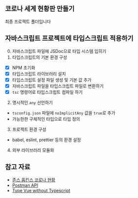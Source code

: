 ## 코로나 세계 현황판 만들기

최종 프로젝트 폴더입니다

## 자바스크립트 프로젝트에 타입스크립트 적용하기

0. 자바스크립트 파일에 JSDoc으로 타입 시스템 입히기
1. 타입스크립트의 기본 환경 구성

- [x] NPM 초기화
- [x] 타입스크립트 라이브러리 설치
- [x] 타입스크립트 설정 파일 생성 및 기본 값 추가
- [x] 자바스크립트 파일을 타입스크립트 파일로 변환하기
- [x] `tsc` 명령어로 타입스크립트 컴파일 하기

2. 명시적인 `any` 선언하기

- `tsconfig.json` 파일에 `noImplicitAny` 값을 `true`로 추가
- 가능한한 구체적인 타입으로 타입 정의
3. 프로젝트 환경 구성
-  babel, eslint, prettier 등의 환경 설정
4. 외부 라이브러리 모듈화

## 참고 자료

- [존스 홉킨스 코로나 현황](https://www.arcgis.com/apps/opsdashboard/index.html#/bda7594740fd40299423467b48e9ecf6)
- [Postman API](https://documenter.getpostman.com/view/10808728/SzS8rjbc?version=latest#27454960-ea1c-4b91-a0b6-0468bb4e6712)
- [Type Vue without Typescript](https://blog.usejournal.com/type-vue-without-typescript-b2b49210f0b)
